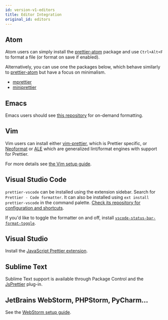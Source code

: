```yaml
---
id: version-v1-editors
title: Editor Integration
original_id: editors
---
```


## Atom

Atom users can simply install the [prettier-atom] package and use `Ctrl+Alt+F` to format a file (or format on save if enabled).

Alternatively, you can use one the packages below, which behave similarly to [prettier-atom] but have a focus on minimalism.

- [mprettier](https://github.com/t9md/atom-mprettier)
- [miniprettier](https://github.com/duailibe/atom-miniprettier)

## Emacs

Emacs users should see [this repository](https://github.com/prettier/prettier-emacs) for on-demand formatting.

## Vim

Vim users can install either [vim-prettier](https://github.com/prettier/vim-prettier), which is Prettier specific, or [Neoformat](https://github.com/sbdchd/neoformat) or [ALE](https://github.com/w0rp/ale) which are generalized lint/format engines with support for Prettier.

For more details see [the Vim setup guide](vim.md).

## Visual Studio Code

`prettier-vscode` can be installed using the extension sidebar. Search for `Prettier - Code formatter`. It can also be installed using `ext install prettier-vscode` in the command palette. [Check its repository for configuration and shortcuts](https://github.com/prettier/prettier-vscode).

If you'd like to toggle the formatter on and off, install [`vscode-status-bar-format-toggle`](https://marketplace.visualstudio.com/items?itemName=tombonnike.vscode-status-bar-format-toggle).

## Visual Studio

Install the [JavaScript Prettier extension](https://github.com/madskristensen/JavaScriptPrettier).

## Sublime Text

Sublime Text support is available through Package Control and the [JsPrettier](https://packagecontrol.io/packages/JsPrettier) plug-in.

## JetBrains WebStorm, PHPStorm, PyCharm...

See the [WebStorm setup guide](webstorm.md).

[prettier-atom]: https://github.com/prettier/prettier-atom
